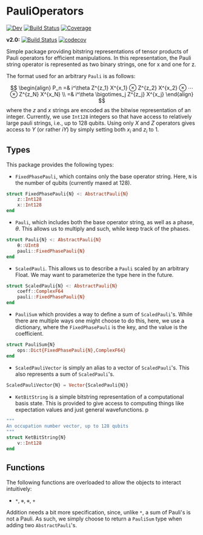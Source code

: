 # PauliOperators

<!-- [![Stable](https://img.shields.io/badge/docs-stable-blue.svg)](https://nmayhall.github.io/PauliOperators.jl/stable/) -->
[![Dev](https://img.shields.io/badge/docs-dev-blue.svg)](https://nmayhall.github.io/PauliOperators.jl/dev/)
[![Build Status](https://github.com/nmayhall/PauliOperators.jl/actions/workflows/CI.yml/badge.svg?branch=main)](https://github.com/nmayhall/PauliOperators.jl/actions/workflows/CI.yml?query=branch%3Amain)
[![Coverage](https://codecov.io/gh/nmayhall/PauliOperators.jl/branch/main/graph/badge.svg)](https://codecov.io/gh/nmayhall/PauliOperators.jl)

**v2.0:** 
[![Build Status](https://github.com/nmayhall/PauliOperators.jl/actions/workflows/CI.yml/badge.svg?branch=main)](https://github.com/nmayhall/PauliOperators.jl/actions/workflows/CI.yml?query=branch%3Av2.0)
[![codecov](https://codecov.io/gh/nmayhall/PauliOperators.jl/branch/v2.0/graph/badge.svg?token=8Y2tTRjV4U)](https://codecov.io/gh/nmayhall/PauliOperators.jl)

Simple package providing bitstring representations of tensor products of Pauli operators for efficient manipulations. In this representation, the Pauli string operator is represented as two binary strings, one for x and one for z.

The format used for an arbitrary `Pauli` is as follows: 

$$
\begin{align}
P_n =& i^\theta Z^{z_1} X^{x_1} ⊗ Z^{z_2} X^{x_2} ⊗ ⋯ ⊗ Z^{z_N} X^{x_N}  \\
=& i^\theta \bigotimes_j Z^{z_j} X^{x_j} 
\end{align}
$$ 
where the $z$ and $x$ strings are encoded as the bitwise representation of an integer. Currently, we use `Int128` integers so that have access to relatively large pauli strings, i.e., up to 128 qubits. Using only $X$ and $Z$ operators gives access to $Y$ (or rather $iY$) by simply setting both $x_i$ and $z_i$ to 1.   


## Types
This package provides the following types:

- `FixedPhasePauli`, which contains only the base operator string. Here, `N` is the number of qubits (currently maxed at 128).
```julia
struct FixedPhasePauli{N} <: AbstractPauli{N}
    z::Int128
    x::Int128
end
```
- `Pauli`, which includes both the base operator string, as well as a phase, $\theta$. This allows us to multiply and such, while keep track of the phases.
```julia
struct Pauli{N} <: AbstractPauli{N}
    θ::UInt8
    pauli::FixedPhasePauli{N}
end
```
-  `ScaledPauli`. This allows us to describe a `Pauli` scaled by an arbitrary Float. We may want to parameterize the type here in the future.
```julia
struct ScaledPauli{N} <: AbstractPauli{N}
    coeff::ComplexF64
    pauli::FixedPhasePauli{N}
end
```
-  `PauliSum` which provides a way to define a sum of `ScaledPauli`'s. While there are multiple ways one might choose to do this, here, we use a dictionary, where the `FixedPhasePauli` is the key, and the value is the coefficient. 
```julia
struct PauliSum{N}  
    ops::Dict{FixedPhasePauli{N},ComplexF64}
end
```
-  `ScaledPauliVector` is simply an alias to a vector of `ScaledPauli`'s. This also represents a sum of `ScaledPauli`'s. 
```julia
ScaledPauliVector{N} = Vector{ScaledPauli{N}}
```
- `KetBitString` is a simple bitstring representation of a computational basis state. This is provided to give access to computing things like expectation values and just general wavefunctions. p
```julia
"""
An occupation number vector, up to 128 qubits
"""
struct KetBitString{N} 
    v::Int128
end
```


## Functions
The following functions are overloaded to allow the objects to interact intuitively:
- `*`, `⊗`, `⊕`, `+`

Addition needs a bit more specification, since, unlike `*`, a sum of Pauli's is not a Pauli. As such, we simply choose to return a `PauliSum` type when adding two `AbstractPauli`'s. 
